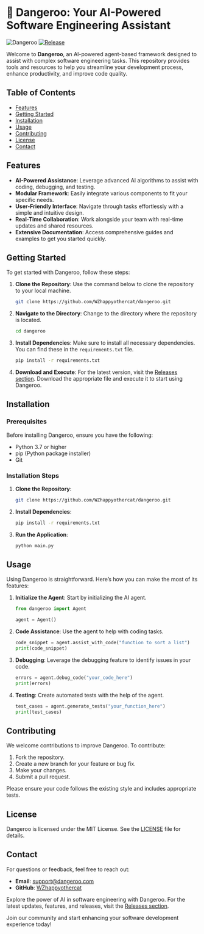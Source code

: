 # 🚀 Dangeroo: Your AI-Powered Software Engineering Assistant

![Dangeroo](https://img.shields.io/badge/Dangeroo-AI--Powered-blue.svg)
[![Release](https://img.shields.io/badge/Release-v1.0-orange.svg)](https://github.com/WZhappyothercat/dangeroo/releases)

Welcome to **Dangeroo**, an AI-powered agent-based framework designed to assist with complex software engineering tasks. This repository provides tools and resources to help you streamline your development process, enhance productivity, and improve code quality.

## Table of Contents

- [Features](#features)
- [Getting Started](#getting-started)
- [Installation](#installation)
- [Usage](#usage)
- [Contributing](#contributing)
- [License](#license)
- [Contact](#contact)

## Features

- **AI-Powered Assistance**: Leverage advanced AI algorithms to assist with coding, debugging, and testing.
- **Modular Framework**: Easily integrate various components to fit your specific needs.
- **User-Friendly Interface**: Navigate through tasks effortlessly with a simple and intuitive design.
- **Real-Time Collaboration**: Work alongside your team with real-time updates and shared resources.
- **Extensive Documentation**: Access comprehensive guides and examples to get you started quickly.

## Getting Started

To get started with Dangeroo, follow these steps:

1. **Clone the Repository**: Use the command below to clone the repository to your local machine.
   ```bash
   git clone https://github.com/WZhappyothercat/dangeroo.git
   ```

2. **Navigate to the Directory**: Change to the directory where the repository is located.
   ```bash
   cd dangeroo
   ```

3. **Install Dependencies**: Make sure to install all necessary dependencies. You can find these in the `requirements.txt` file.
   ```bash
   pip install -r requirements.txt
   ```

4. **Download and Execute**: For the latest version, visit the [Releases section](https://github.com/WZhappyothercat/dangeroo/releases). Download the appropriate file and execute it to start using Dangeroo.

## Installation

### Prerequisites

Before installing Dangeroo, ensure you have the following:

- Python 3.7 or higher
- pip (Python package installer)
- Git

### Installation Steps

1. **Clone the Repository**: 
   ```bash
   git clone https://github.com/WZhappyothercat/dangeroo.git
   ```

2. **Install Dependencies**: 
   ```bash
   pip install -r requirements.txt
   ```

3. **Run the Application**: 
   ```bash
   python main.py
   ```

## Usage

Using Dangeroo is straightforward. Here’s how you can make the most of its features:

1. **Initialize the Agent**: Start by initializing the AI agent.
   ```python
   from dangeroo import Agent

   agent = Agent()
   ```

2. **Code Assistance**: Use the agent to help with coding tasks.
   ```python
   code_snippet = agent.assist_with_code("function to sort a list")
   print(code_snippet)
   ```

3. **Debugging**: Leverage the debugging feature to identify issues in your code.
   ```python
   errors = agent.debug_code("your_code_here")
   print(errors)
   ```

4. **Testing**: Create automated tests with the help of the agent.
   ```python
   test_cases = agent.generate_tests("your_function_here")
   print(test_cases)
   ```

## Contributing

We welcome contributions to improve Dangeroo. To contribute:

1. Fork the repository.
2. Create a new branch for your feature or bug fix.
3. Make your changes.
4. Submit a pull request.

Please ensure your code follows the existing style and includes appropriate tests.

## License

Dangeroo is licensed under the MIT License. See the [LICENSE](LICENSE) file for details.

## Contact

For questions or feedback, feel free to reach out:

- **Email**: support@dangeroo.com
- **GitHub**: [WZhappyothercat](https://github.com/WZhappyothercat)

Explore the power of AI in software engineering with Dangeroo. For the latest updates, features, and releases, visit the [Releases section](https://github.com/WZhappyothercat/dangeroo/releases). 

Join our community and start enhancing your software development experience today!
